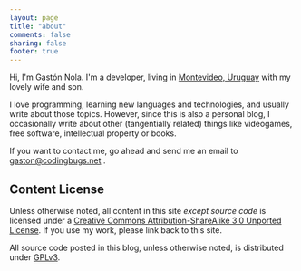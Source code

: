 ```yaml
---
layout: page
title: "about"
comments: false
sharing: false
footer: true
---
```


Hi, I'm Gastón Nola. I'm a developer, living in <a href="http://en.wikipedia.org/wiki/Montevideo">Montevideo, Uruguay</a> with my lovely wife and son. 

I love programming, learning new languages and technologies, and usually write about those topics. However, since this is also a personal blog, I occasionally write about other (tangentially related) things like videogames, free software, intellectual property or books.

If you want to contact me, go ahead and send me an email to gaston@codingbugs.net .

Content License
---------------------

Unless otherwise noted, all content in this site *except source code* is licensed under a <a rel="license" href="http://creativecommons.org/licenses/by-sa/3.0/deed.en_US">Creative Commons Attribution-ShareAlike 3.0 Unported License</a>. If you use my work, please link back to this site.

All source code posted in this blog, unless otherwise noted, is distributed under <a rel="license" href="http://www.gnu.org/licenses/gpl-3.0.txt">GPLv3</a>.
